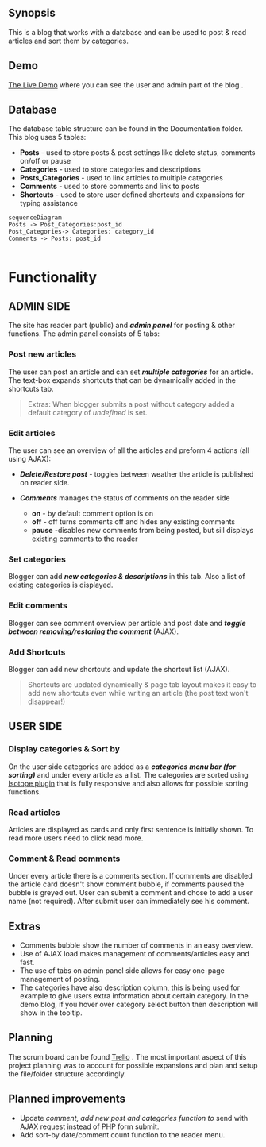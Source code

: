 

## Synopsis

This is a blog that works with a database and can be used to post & read articles and sort them by categories.   
## Demo

 [ The Live Demo](http://maijagrudule.com/mimi/blog)  where you can see the user and admin part of the blog .

## Database

The database table structure can be found in the Documentation folder.
This blog uses 5 tables:
* **Posts** - used to store posts & post settings like delete status, comments on/off or pause
* **Categories** - used to store categories and descriptions
* **Posts_Categories** - used to link articles to multiple categories
* **Comments**   - used to store comments and link to posts
* **Shortcuts** - used to store user defined shortcuts and expansions for typing assistance

```mermaid
sequenceDiagram
Posts -> Post_Categories:post_id
Post_Categories-> Categories: category_id
Comments -> Posts: post_id


```

# Functionality

## ADMIN SIDE

The site has reader part (public) and ***admin panel*** for posting & other functions.
The admin panel consists of 5 tabs:

### Post new articles
The user can post an article and  can set ***multiple categories*** for an article. The text-box expands shortcuts that can be dynamically added in the shortcuts tab.
>Extras: When blogger submits a post without category added a default category of *undefined* is set.
### Edit articles
The user can see an overview of all the articles and preform 4 actions (all using AJAX):
 - ***Delete/Restore post*** - toggles between weather the article is published
   on reader side.

 - ***Comments*** manages the status of comments on the reader side
	 - **on**  - by default comment option is on
	 - **off** - off turns comments off and hides any existing comments
	 - **pause** -disables new comments from being posted, but sill displays existing comments to the reader


### Set categories
Blogger can  add ***new categories & descriptions*** in this tab. Also a list of existing categories is displayed.

### Edit comments
Blogger can see comment overview per article and post date and ***toggle between removing/restoring the comment*** (AJAX).
### Add Shortcuts
Blogger can add new shortcuts and update the shortcut list (AJAX).
>Shortcuts are updated dynamically & page tab layout  makes it easy to add new shortcuts even while writing an article (the post text won't disappear!)




## USER SIDE


###  Display categories & Sort by
On the user side categories are added as a ***categories menu bar (for sorting)*** and under every article as a list. The categories are sorted using  [ Isotope plugin](https://isotope.metafizzy.co/)  that is fully responsive and also allows for possible sorting functions.

### Read articles
Articles are displayed as cards and only first sentence is initially shown. To read more users need to click read more.
### Comment & Read comments
Under every article there is a comments section. If comments are disabled the article card doesn't show comment bubble, if comments paused the bubble is greyed out. User can submit a comment and chose to add a user name (not required). After submit user can immediately see his comment.  


## Extras

 - Comments bubble show the number of comments in an easy overview.
 -  Use of AJAX load makes management of comments/articles easy and fast.
 -  The use of tabs on admin panel side allows for easy one-page management of posting.
 - The categories have also description column, this is
   being used for example to give users extra information about certain
   category. In the demo blog, if you hover over category select button
   then description will show in the tooltip.

## Planning
The scrum board can be found  [ Trello](https://trello.com/b/uvANRdY6/w4-blog-planning)  .
The most important aspect of this project planning was to account for possible expansions and plan and setup the file/folder structure accordingly.

## Planned improvements
* Update *comment, add new post and categories function to*  send with AJAX request instead of PHP form submit.
* Add sort-by date/comment count function to the reader menu.
